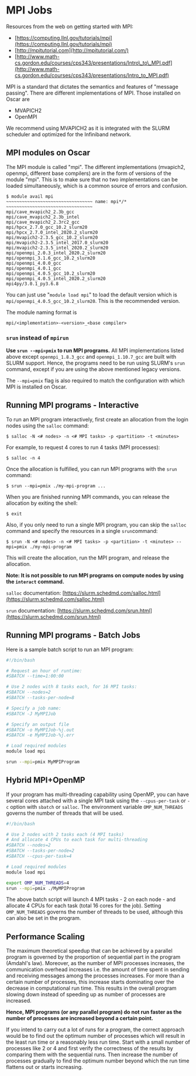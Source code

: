 # MPI Jobs

Resources from the web on getting started with MPI:

* [https://computing.llnl.gov/tutorials/mpi](https://computing.llnl.gov/tutorials/mpi)
* [http://mpitutorial.com](http://mpitutorial.com/)
* [http://www.math-cs.gordon.edu/courses/cps343/presentations/Intro\_to\_MPI.pdf](http://www.math-cs.gordon.edu/courses/cps343/presentations/Intro_to_MPI.pdf)

MPI is a standard that dictates the semantics and features of "message passing". There are different implementations of MPI. Those installed on Oscar are

* MVAPICH2
* OpenMPI

We recommend using MVAPICH2 as it is integrated with the SLURM scheduler and optimized for the Infiniband network.

## MPI modules on Oscar

The MPI module is called "mpi". The different implementations \(mvapich2, openmpi, different base compilers\) are in the form of versions of the module "mpi". This is to make sure that no two implementations can be loaded simultaneously, which is a common source of errors and confusion.

```text
$ module avail mpi
~~~~~~~~~~~~~~~~~~~~~~~~~~~~~~~~~ name: mpi*/* ~~~~~~~~~~~~~~~~~~~~~~~~~~~~~~~~~
mpi/cave_mvapich2_2.3b_gcc
mpi/cave_mvapich2_2.3b_intel
mpi/cave_mvapich2_2.3rc2_gcc
mpi/hpcx_2.7.0_gcc_10.2_slurm20
mpi/hpcx_2.7.0_intel_2020.2_slurm20
mpi/mvapich2-2.3.5_gcc_10.2_slurm20
mpi/mvapich2-2.3.5_intel_2017.0_slurm20
mpi/mvapich2-2.3.5_intel_2020.2_slurm20
mpi/openmpi_2.0.3_intel_2020.2_slurm20
mpi/openmpi_3.1.6_gcc_10.2_slurm20
mpi/openmpi_4.0.0_gcc
mpi/openmpi_4.0.1_gcc
mpi/openmpi_4.0.5_gcc_10.2_slurm20
mpi/openmpi_4.0.5_intel_2020.2_slurm20
mpi4py/3.0.1_py3.6.8
```

You can just use "`module load mpi`" to load the default version which is `mpi/openmpi_4.0.5_gcc_10.2_slurm20`. This is the recommended version.

The module naming format is

```text
mpi/<implementation>-<version>_<base compiler>
```

### `srun` instead of `mpirun`

**Use `srun --mpi=pmix` to run MPI programs.** All MPI implementations listed above except `openmpi_1.8.3_gcc` and `openmpi_1.10.7_gcc` are built with SLURM support. Hence, the programs need to be run using SLURM's `srun` command, except if you are using the above mentioned legacy versions.

The `--mpi=pmix` flag is also required to match the configuration with which MPI is installed on Oscar.

## Running MPI programs - Interactive

To run an MPI program interactively, first create an allocation from the login nodes using the `salloc` command:

```text
$ salloc -N <# nodes> -n <# MPI tasks> -p <partition> -t <minutes>
```

For example, to request 4 cores to run 4 tasks \(MPI processes\):

```text
$ salloc -n 4 
```

Once the allocation is fulfilled, you can run MPI programs with the `srun` command:

```text
$ srun --mpi=pmix ./my-mpi-program ...
```

When you are finished running MPI commands, you can release the allocation by exiting the shell:

```text
$ exit
```

Also, if you only need to run a single MPI program, you can skip the `salloc` command and specify the resources in a single `srun`command:

```text
$ srun -N <# nodes> -n <# MPI tasks> -p <partition> -t <minutes> --mpi=pmix ./my-mpi-program
```

This will create the allocation, run the MPI program, and release the allocation.

**Note: It is not possible to run MPI programs on compute nodes by using the `interact` command.**

`salloc` documentation: [https://slurm.schedmd.com/salloc.html](https://slurm.schedmd.com/salloc.html)

`srun` documentation: [https://slurm.schedmd.com/srun.html](https://slurm.schedmd.com/srun.html)

## Running MPI programs - Batch Jobs

Here is a sample batch script to run an MPI program:

```bash
#!/bin/bash

# Request an hour of runtime:
#SBATCH --time=1:00:00

# Use 2 nodes with 8 tasks each, for 16 MPI tasks:
#SBATCH --nodes=2
#SBATCH --tasks-per-node=8

# Specify a job name:
#SBATCH -J MyMPIJob

# Specify an output file
#SBATCH -o MyMPIJob-%j.out
#SBATCH -e MyMPIJob-%j.err

# Load required modules
module load mpi

srun --mpi=pmix MyMPIProgram
```

## Hybrid MPI+OpenMP

If your program has multi-threading capability using OpenMP, you can have several cores attached with a single MPI task using the `--cpus-per-task` or `-c` option with `sbatch` or `salloc`. The environment variable `OMP_NUM_THREADS` governs the number of threads that will be used.

```bash
#!/bin/bash

# Use 2 nodes with 2 tasks each (4 MPI tasks)
# And allocate 4 CPUs to each task for multi-threading
#SBATCH --nodes=2
#SBATCH --tasks-per-node=2
#SBATCH --cpus-per-task=4

# Load required modules
module load mpi

export OMP_NUM_THREADS=4
srun --mpi=pmix ./MyMPIProgram
```

The above batch script will launch 4 MPI tasks - 2 on each node - and allocate 4 CPUs for each task \(total 16 cores for the job\). Setting `OMP_NUM_THREADS` governs the number of threads to be used, although this can also be set in the program.

## Performance Scaling

The maximum theoretical speedup that can be achieved by a parallel program is governed by the proportion of sequential part in the program \(Amdahl's law\). Moreover, as the number of MPI processes increases, the communication overhead increases i.e. the amount of time spent in sending and receiving messages among the processes increases. For more than a certain number of processes, this increase starts dominating over the decrease in computational run time. This results in the overall program slowing down instead of speeding up as number of processes are increased.

**Hence, MPI programs \(or any parallel program\) do not run faster as the number of processes are increased beyond a certain point.**

If you intend to carry out a lot of runs for a program, the correct approach would be to find out the optimum number of processes which will result in the least run time or a reasonably less run time. Start with a small number of processes like 2 or 4 and first verify the correctness of the results by comparing them with the sequential runs. Then increase the number of processes gradually to find the optimum number beyond which the run time flattens out or starts increasing.

